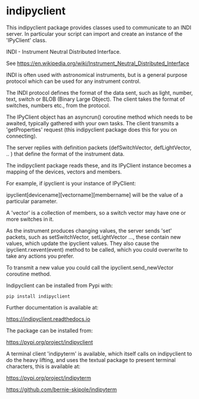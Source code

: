 # indipyclient

This indipyclient package provides classes used to communicate to an INDI server. In particular your script can import and create an instance of the 'IPyClient' class.

INDI - Instrument Neutral Distributed Interface.

See https://en.wikipedia.org/wiki/Instrument_Neutral_Distributed_Interface

INDI is often used with astronomical instruments, but is a general purpose protocol which can be used for any instrument control.

The INDI protocol defines the format of the data sent, such as light, number, text, switch or BLOB (Binary Large Object). The client takes the format of switches, numbers etc., from the protocol.

The IPyClient object has an asyncrun() coroutine method which needs to be awaited, typically gathered with your own tasks. The client transmits a 'getProperties' request (this indipyclient package does this for you on connecting).

The server replies with definition packets (defSwitchVector, defLightVector, .. ) that define the format of the instrument data.

The indipyclient package reads these, and its IPyClient instance becomes a mapping of the devices, vectors and members.

For example, if ipyclient is your instance of IPyClient:

ipyclient[devicename][vectorname][membername] will be the value of a particular parameter.

A 'vector' is a collection of members, so a switch vector may have one or more switches in it.

As the instrument produces changing values, the server sends 'set' packets, such as setSwitchVector, setLightVector ..., these contain new values, which update the ipyclient values. They also cause the ipyclient.rxevent(event) method to be called, which you could overwrite to take any actions you prefer.

To transmit a new value you could call the ipyclient.send_newVector coroutine method.

Indipyclient can be installed from Pypi with:

    pip install indipyclient

Further documentation is available at:

https://indipyclient.readthedocs.io

The package can be installed from:

https://pypi.org/project/indipyclient

A terminal client 'indipyterm' is available, which itself calls on indipyclient to do the heavy lifting, and uses the textual package to present terminal characters, this is available at:

https://pypi.org/project/indipyterm

https://github.com/bernie-skipole/indipyterm
